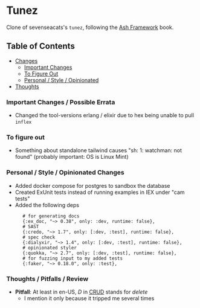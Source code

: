 # Tunez

Clone of sevenseacats's `tunez`, following the [Ash Framework](https://pragprog.com/titles/ldash/ash-framework/) book.

## Table of Contents

* [Changes](#changes)
  * [Important Changes](#important-changes--possible-errata)
  * [To Figure Out](#to-figure-out)
  * [Personal / Style / Opinionated](#personal--style--opinionated-changes)
* [Thoughts](#thoughts--pitfalls--review)

### Important Changes / Possible Errata

* Changed the tool-versions erlang / elixir due to hex being unable to pull `inflex`

### To figure out

* Something about standalone tailwind causes "sh: 1: watchman: not found" (probably important: OS is Linux Mint)

### Personal / Style / Opinionated Changes

* Added docker compose for postgres to sandbox the database
* Created ExUnit tests instead of running examples in IEX under "cam tests"
* Added the following deps

```
      # for generating docs
      {:ex_doc, "~> 0.38", only: :dev, runtime: false},
      # SAST
      {:credo, "~> 1.7", only: [:dev, :test], runtime: false},
      # spec check
      {:dialyxir, "~> 1.4", only: [:dev, :test], runtime: false},
      # opinionated styler
      {:quokka, "~> 2.7", only: [:dev, :test], runtime: false},
      # for fuzzing input to my added tests
      {:faker, "~> 0.18.0", only: :test},
```


### Thoughts / Pitfalls / Review

* **Pitfall**: At least in en-US, *D* in [CRUD](https://en.wikipedia.org/wiki/Create,_read,_update_and_delete) stands for *delete*
  * I mention it only because it tripped me several times 